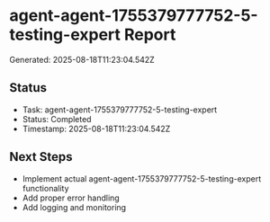 # agent-agent-1755379777752-5-testing-expert Report

Generated: 2025-08-18T11:23:04.542Z

## Status
- Task: agent-agent-1755379777752-5-testing-expert
- Status: Completed
- Timestamp: 2025-08-18T11:23:04.542Z

## Next Steps
- Implement actual agent-agent-1755379777752-5-testing-expert functionality
- Add proper error handling
- Add logging and monitoring
